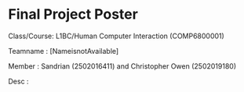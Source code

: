 # Final Project Poster

Class/Course: L1BC/Human Computer Interaction (COMP6800001)

Teamname  : [NameisnotAvailable]

Member    : Sandrian (2502016411) and Christopher Owen (2502019180)

Desc      : 
